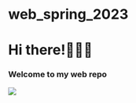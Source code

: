 # web_spring_2023
<h1>Hi there!🙋🏻‍♂️</h1>
<h3>Welcome to my web repo</h3>
<img style="-webkit-user-select:none; display:block; margin:auto; padding:env(safe-area-inset-top) env(safe-area-inset-right) env(safe-area-inset-bottom) env(safe-area-inset-left);" src="https://ds6br8f5qp1u2.cloudfront.net/blog/wp-content/uploads/2015/12/funny-cat-year2015-web-dev.gif?x82505">